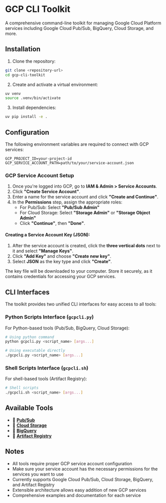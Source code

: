 # GCP CLI Toolkit

A comprehensive command-line toolkit for managing Google Cloud Platform services including Google Cloud Pub/Sub, BigQuery, Cloud Storage, and more.

## Installation

1. Clone the repository:
```bash
git clone <repository-url>
cd gcp-cli-toolkit
```

2. Create and activate a virtual environment:
```bash
uv venv
source .venv/bin/activate
```

3. Install dependencies:
```bash
uv pip install -e .
```

## Configuration

The following environment variables are required to connect with GCP services:

```
GCP_PROJECT_ID=your-project-id
GCP_SERVICE_ACCOUNT_PATH=path/to/your/service-account.json
```

### GCP Service Account Setup

1. Once you're logged into GCP, go to **IAM & Admin > Service Accounts**.
2. Click **"Create Service Account"**.
3. Enter a name for the service account and click **"Create and Continue"**.
4. In the **Permissions** step, assign the appropriate roles:
   - For Pub/Sub: Select **"Pub/Sub Admin"**
   - For Cloud Storage: Select **"Storage Admin"** or **"Storage Object Admin"**
   - Click **"Continue"**, then **"Done"**.

#### Creating a Service Account Key (JSON):

1. After the service account is created, click the **three vertical dots** next to it and select **"Manage Keys"**.
2. Click **"Add Key"** and choose **"Create new key"**.
3. Select **JSON** as the key type and click **"Create"**.

The key file will be downloaded to your computer. Store it securely, as it contains credentials for accessing your GCP services.

## CLI Interfaces

The toolkit provides two unified CLI interfaces for easy access to all tools:

### Python Scripts Interface (`gcpcli.py`)

For Python-based tools (Pub/Sub, BigQuery, Cloud Storage):

```bash
# Using python command
python gcpcli.py <script_name> [args...]

# Using executable directly
./gcpcli.py <script_name> [args...]
```

### Shell Scripts Interface (`gcpcli.sh`)

For shell-based tools (Artifact Registry):

```bash
# Shell scripts
./gcpcli.sh <script_name> [args...]
```

## Available Tools

- 📖 **[Pub/Sub](docs/pubsub.md)**
- 📖 **[Cloud Storage](docs/cloud-storage.md)**
- 📖 **[BigQuery](docs/bigquery.md)**
- 📖 **[Artifact Registry](docs/artifacts.md)**

## Notes

- All tools require proper GCP service account configuration
- Make sure your service account has the necessary permissions for the services you want to use
- Currently supports Google Cloud Pub/Sub, Cloud Storage, BigQuery, and Artifact Registry
- Extensible architecture allows easy addition of new GCP services
- Comprehensive examples and documentation for each service
